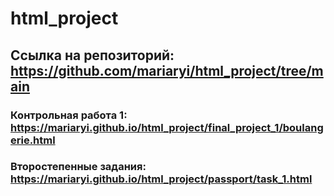 # html_project
## Ссылка на репозиторий: https://github.com/mariaryi/html_project/tree/main
### Контрольная работа 1: https://mariaryi.github.io/html_project/final_project_1/boulangerie.html
### Второстепенные задания: https://mariaryi.github.io/html_project/passport/task_1.html
